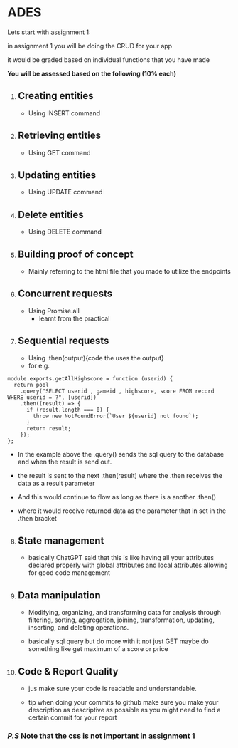 # ADES

Lets start with assignment 1:

in assignment 1 you will be doing the CRUD for your app

it would be graded based on individual functions that you have made


**You will be assessed based on the following (10% each)**

1. ## Creating entities
    - Using INSERT command
2. ## Retrieving entities
    - Using GET command
3. ## Updating entities
    - Using UPDATE command
4. ## Delete entities
    - Using DELETE command
5. ## Building proof of concept
    - Mainly referring to the html file that you made to utilize the endpoints
6. ## Concurrent requests
    - Using Promise.all
        - learnt from the practical 
7. ## Sequential requests
    - Using .then(output){code the uses the output} 
    - for e.g.
```
module.exports.getAllHighscore = function (userid) {
  return pool
    .query("SELECT userid , gameid , highscore, score FROM record WHERE userid = ?", [userid])
    .then((result) => {
      if (result.length === 0) {
        throw new NotFoundError(`User ${userid} not found`);
      }
      return result;
    });
};

```

- In the example above the .query() sends the sql query to the database and when the result is send out.

- the result is sent to the next .then(result) where the .then receives the data as a result parameter 

- And this would continue to flow as long as there is a another .then()

- where it would receive returned data as the parameter that in set in the .then bracket   


8. ## State management
    - basically ChatGPT said that this is like having all your attributes declared 
properly with global attributes and local attributes allowing for good code management 
9. ## Data manipulation
    - Modifying, organizing, and transforming data for analysis through filtering, sorting, aggregation, joining, transformation, updating, inserting, and deleting operations.

    - basically sql query but do more with it not just GET maybe do something like get maximum of a score or price 

10. ## Code & Report Quality
    - jus make sure your code is readable and understandable. 

    - tip when doing your commits to github make sure you make your description as descriptive as possible as you might need to find a certain commit for your report 


### *P.S* Note that the css is not important in assignment 1


